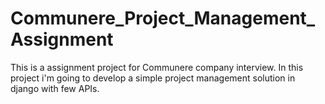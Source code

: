 # Communere_Project_Management_Assignment
This is a assignment project for Communere company interview. In this project i'm going to develop a simple project management solution in django with few APIs.
